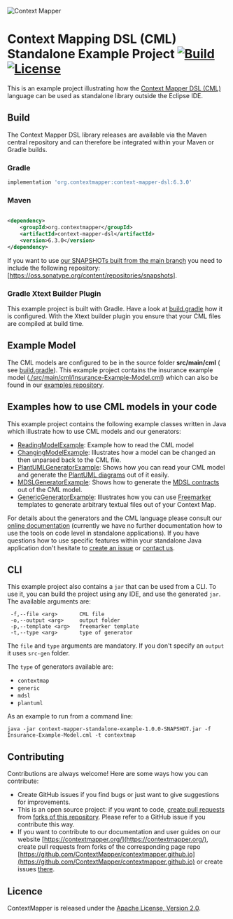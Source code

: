 ![Context Mapper](https://raw.githubusercontent.com/wiki/ContextMapper/context-mapper-dsl/logo/cm-logo-github-small.png)

# Context Mapping DSL (CML) Standalone Example Project [![Build](https://github.com/ContextMapper/context-mapper-standalone-example/actions/workflows/build.yml/badge.svg)](https://github.com/ContextMapper/context-mapper-standalone-example/actions) [![License](https://img.shields.io/badge/License-Apache%202.0-blue.svg)](https://opensource.org/licenses/Apache-2.0)

This is an example project illustrating how the
[Context Mapper DSL (CML)](https://github.com/ContextMapper/context-mapper-dsl)
language can be used as standalone library outside the Eclipse IDE.

## Build

The Context Mapper DSL library releases are available via the Maven central
repository and can therefore be integrated within your Maven or Gradle builds.

### Gradle

```gradle
implementation 'org.contextmapper:context-mapper-dsl:6.3.0'
```

### Maven

```xml

<dependency>
    <groupId>org.contextmapper</groupId>
    <artifactId>context-mapper-dsl</artifactId>
    <version>6.3.0</version>
</dependency>
```

If you want to use
[our SNAPSHOTs built from the main branch](https://github.com/ContextMapper/context-mapper-dsl)
you need to include the following repository:
[https://oss.sonatype.org/content/repositories/snapshots].

### Gradle Xtext Builder Plugin

This example project is built with Gradle. Have a look at
[build.gradle](./build.gradle) how it is configured. With the Xtext builder
plugin you ensure that your CML files are compiled at build time.

## Example Model

The CML models are configured to be in the source folder **src/main/cml** (
see [build.gradle](./build.gradle)). This example project contains the
insurance example model
([./src/main/cml/Insurance-Example-Model.cml](./src/main/cml/Insurance-Example-Model.cml))
which can also be found in our
[examples repository](https://github.com/ContextMapper/context-mapper-examples).

## Examples how to use CML models in your code

This example project contains the following example classes written in Java
which illustrate how to use CML models and our generators:

* [ReadingModelExample](./src/main/java/org/contextmapper/standalone/example/ReadingModelExample.java):
  Example how to read the CML model
* [ChangingModelExample](./src/main/java/org/contextmapper/standalone/example/ChangingModelExample.java):
  Illustrates how a model can be changed an then unparsed back to the CML
  file.
* [PlantUMLGeneratorExample](./src/main/java/org/contextmapper/standalone/example/PlantUMLGeneratorExample.java):
  Shows how you can read your CML model and generate
  the [PlantUML diagrams](https://contextmapper.org/docs/plant-uml/) out of it
  easily.
* [MDSLGeneratorExample](./src/main/java/org/contextmapper/standalone/example/MDSLGeneratorExample.java):
  Shows how to generate
  the [MDSL contracts](https://contextmapper.org/docs/mdsl/) out of the CML
  model.
* [GenericGeneratorExample](./src/main/java/org/contextmapper/standalone/example/GenericGeneratorExample.java):
  Illustrates how you can use [Freemarker](https://freemarker.apache.org/)
  templates to generate arbitrary textual files out of your Context Map.
 
For details about the generators and the CML language please consult our
[online documentation](https://contextmapper.org/docs) (currently we have no
further documentation how to use the tools on code level in standalone
applications).
If you have questions how to use specific features within your standalone Java
application don't hesitate to
[create an issue](https://github.com/ContextMapper/context-mapper-standalone-example/issues)
or [contact us](https://contextmapper.org/getting-involved/).

## CLI

This example project also contains a `jar` that can be used from a CLI. To use
it, you can build the project using any IDE, and use the generated `jar`. The
available arguments are:

```
 -f,--file <arg>       CML file
 -o,--output <arg>     output folder
 -p,--template <arg>   freemarker template
 -t,--type <arg>       type of generator
```

The `file` and `type` arguments are mandatory. If you don't specify an
`output` it uses `src-gen` folder.

The `type` of generators available are:

* `contextmap`
* `generic`
* `mdsl`
* `plantuml`

As an example to run from a command line:

```
java -jar context-mapper-standalone-example-1.0.0-SNAPSHOT.jar -f Insurance-Example-Model.cml -t contextmap
```

## Contributing

Contributions are always welcome! Here are some ways how you can contribute:

* Create GitHub issues if you find bugs or just want to give suggestions for
  improvements.
* This is an open source project: if you want to
  code, [create pull requests](https://help.github.com/articles/creating-a-pull-request/)
  from
  [forks of this repository](https://help.github.com/articles/fork-a-repo/).
  Please refer to a GitHub issue if you contribute this way.
* If you want to contribute to our documentation and user guides on our
  website [https://contextmapper.org/](https://contextmapper.org/), create
  pull requests from forks of the corresponding page repo
  [https://github.com/ContextMapper/contextmapper.github.io](https://github.com/ContextMapper/contextmapper.github.io)
  or create issues
  [there](https://github.com/ContextMapper/contextmapper.github.io/issues).

## Licence

ContextMapper is released under the
[Apache License, Version 2.0](http://www.apache.org/licenses/LICENSE-2.0).
